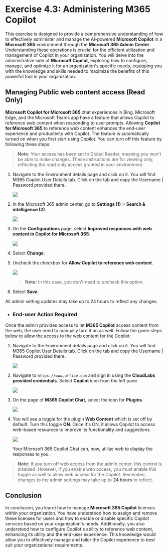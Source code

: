 # Exercise 4.3: Administering M365 Copilot

This exercise is designed to provide a comprehensive understanding of how to effectively administer and manage the AI-powered **Microsoft Copilot** in a **Microsoft 365** environment through the **Microsoft 365 Admin Center**. Understanding these operations is crucial for the efficient utilization and management of Copilot in your organization. You will delve into the administrative side of **Microsoft Copilot**, exploring how to configure, manage, and optimize it for an organization's specific needs, equipping you with the knowledge and skills needed to maximize the benefits of this powerful tool in your organization.

## Managing Public web content access (Read Only)

**Microsoft Copilot for Microsoft 365** chat experiences in Bing, Microsoft Edge, and the Microsoft Teams app have a feature that allows Copilot to reference web content when responding to user prompts. Allowing **Copilot for Microsoft 365** to reference web content enhances the end-user experience and productivity with Copilot. The feature is automatically turned on when you first start using Copilot. You can turn off this feature by following these steps:

>**Note:** Your access has been set to Global Reader, meaning you won't be able to make changes. These instructions are for viewing only, reflecting the read-only access granted in your environment.

1. Navigate to the Environment details page and click on it. You will find M365 Copilot User Details tab. Click on the tab and copy the Username | Password provided there.

   ![](./media/licensekey2.png)

1. In the Microsoft 365 admin center, go to **Settings (1)** > **Search & intelligence (2)**.

    ![](../labguide/media/M19.png)

1. On the **Configurations** page, select **Improved responses with web content in Copilot for Microsoft 365**.

    ![](../labguide/media/M20.png)

1. Select **Change**.

1. Uncheck the checkbox for **Allow Copilot to reference web content**.

    ![](../labguide/media/m21.png)

    >**Note:** In this case, you don't need to uncheck this option.

1. Select **Save**.

All admin setting updates may take up to 24 hours to reflect any changes.

- ### End-user Action Required

Once the admin provides access to let **M365 Copilot** access content from the web, the user need to manually turn it on as well. Follow the given steps below to allow the access to the web content for the Copilot:

1. Navigate to the Environment details page and click on it. You will find M365 Copilot User Details tab. Click on the tab and copy the Username | Password provided there.

   ![](./media/licensekey2.png)

1. Navigate to `https://www.office.com` and sign in using the **CloudLabs provided credentials**. Select **Copilot** icon from the left pane.

    ![](../labguide/media/office-page.png)

1. On the page of **M365 Copilot Chat**, select the icon for **Plugins**.

    ![](../labguide/media/copilot-plugins.png)

1. You will see a toggle for the plugin **Web Content** which is set off by default. Turn this toggle **ON**. Once it's ON, it allows Copilot to access web-based resources to improve its functionality and suggestions.

    ![](../labguide/media/web-content-toggle.png)

    Your Microsoft 365 Copilot Chat can, now, utilize web to display the responses to you.

>**Note:** If you turn off web access from the admin center, this control is disabled. However, if you enable web access, you must enable this toggle as well to allow web access for the Copilot. Remember, changes to the admin settings may take up to **24 hours** to reflect.

## Conclusion

In conclusion, you learnt how to manage **Microsoft 365 Copilot** licenses within your organization. You have understood how to assign and remove these licenses for users and how to enable or disable specific Copilot services based on your organization's needs. Additionally, you also understood how to configure Copilot's ability to reference web content, enhancing its utility and the end-user experience. This knowledge would allow you to effectively manage and tailor the Copilot experience to best suit your organizational requirements.
